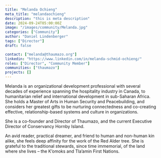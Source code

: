 ```yaml
---
title: "Melanda Ochieng"
meta_title: "melandaochieng"
description: "this is meta description"
date: 2024-09-24T05:00:00Z
image: "/images/community/Melanda.jpg"
categories: ["Community"]
author: "Daniel Lindenberger"
tags: ["Director"]
draft: false

contact: ["melanda@thaumazo.org"]
linkedin: "https://www.linkedin.com/in/melanda-schmid-ochieng/"
roles: ["Director", "Community Member"]
communities: ["thaumazo"]
projects: []
---
```


Melanda is an organizational development professional with several decades of experience spanning the hospitality industry in Canada, to humanitarian relief and international development in sub-Saharan Africa. She holds a Master of Arts in Human Security and Peacebuilding, and considers her greatest gifts to be nurturing connectedness and co-creating effective, relationship-based systems and culture in organizations.

She is a co-founder and Director of Thaumazo, and the current Executive Director of Conservancy Hornby Island.

An avid reader, practical dreamer, and friend to human and non-human kin alike, she feels deep affinity for the work of the Red Alder tree. She is grateful to the traditional stewards, since time immemorial, of the land where she lives – the K’omoks and Tla’amin First Nations.
